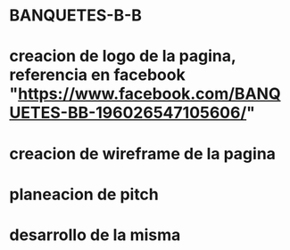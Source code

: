 # BANQUETES-B-B

# creacion de logo de la pagina, referencia en facebook "https://www.facebook.com/BANQUETES-BB-196026547105606/"
# creacion de wireframe de la pagina
# planeacion de pitch
# desarrollo de la misma
